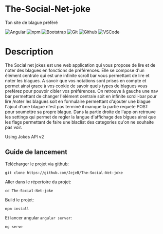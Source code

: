 # The-Social-Net-joke
Ton site de blague préféré


  <img alt="Angular" src="https://img.shields.io/badge/-Angular-DD0031?logo=angular&logoColor=white"/> <img alt="npm" src="https://img.shields.io/badge/-NPM-CB3837?logo=npm&logoColor=white"/> <img alt="Bootstrap" src="https://img.shields.io/badge/-Bootstrap-757575?logo=Bootstrap&logoColor=white"/> <img alt="Git" src="https://img.shields.io/badge/-Git-F05032?logo=git&logoColor=white"/> <img alt="Github" src="https://img.shields.io/badge/-Github-181717?logo=github&logoColor=white"/> <img alt="VSCode" src="https://img.shields.io/badge/-VSCode-007ACC?logo=visual-studio-code&logoColor=white"/>

# Description

The Social net jokes est une web application qui vous propose de lire et de noter des blagues en fonctions de préférences.
Elle se compose d'un élément centrale qui est une infinite scroll bar vous permettant de lire et noter les blagues. 
A savoir que vos notations sont prises en compte et permet ainsi grace à vos cookie de savoir quels types de blagues vous preférez pour pouvoir cibler vos préférences.
On retrouve à gauche une nav bar permettant de changer l'élément centrale soit en infinite scroll-bar pour lire /noter les blagues soit en formulaire permettant d'ajouter une blague
l'ajout d'une blague n'est pas terminé il manque la partie requete POST pour soumettre sa propre blague.
Dans la partie droite de l'app on retrouve les settings qui permet de regler la langue d'affichage des blgues ainsi que les flags permettant de faire une blaclist des categories qu'on ne souhaite pas voir.

Using Jokes API v2 



## Guide de lancement
Télécharger le projet via github:
```
git clone https://github.com/JejeB/The-Social-Net-joke

```

Aller dans le répertoire du projet:
```
cd The-Social-Net-joke
```

Build le projet:
```
npm install
```

Et lancer angular ```angular server```:
```
ng serve 
```
